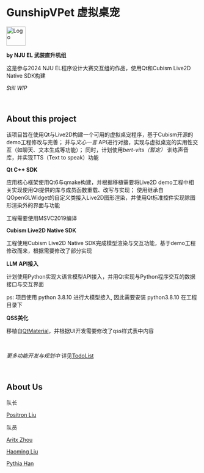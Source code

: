 # GunshipVPet 虚拟桌宠 

<img src="./resources/icons/main-logo.ico" width = "50" height = "50" alt="Logo" align=center />

**by NJU EL 武装直升机组**

这是参与2024 NJU EL程序设计大赛交互组的作品，使用Qt和Cubism Live2D Native SDK构建

*Still WIP*

<br>

## About this project

该项目旨在使用Qt与Live2D构建一个可用的虚拟桌宠程序，基于Cubism开源的demo工程修改与完善；
并与*文心一言* API进行对接，实现与虚拟桌宠的实用性交互（如聊天、文本生成等功能）；
同时，计划使用*bert-vits（暂定）* 训练声音库，并实现TTS（Text to speak）功能

**Qt C++ SDK**

应用核心框架使用Qt6与qmake构建，并根据移植需要将Live2D demo工程中相关实现使用Qt提供的库与成员函数重载、改写与实现；
使用继承自QOpenGLWidget的自定义类接入Live2D图形渲染，并使用Qt标准控件实现除图形渲染外的界面与功能

工程需要使用MSVC2019编译

**Cubism Live2D Native SDK**

工程使用Cubism Live2D Native SDK完成模型渲染与交互功能，基于demo工程修改而来，根据需要修改了部分实现

**LLM API接入**

计划使用Python实现大语言模型API接入，并用Qt实现与Python程序交互的数据接口与交互界面

ps: 项目使用 python 3.8.10 进行大模型接入, 因此需要安装 python3.8.10 在工程目录下

**QSS美化**

移植自[QtMaterial](https://github.com/UN-GCPDS/qt-material)，并根据UI开发需要修改了qss样式表中内容

<br>

*更多功能开发与规划中* 详见[TodoList](https://github.com/Positron114514/GunShipVPet/blob/master/todolist.md)

<br>

## About Us

队长

[Positron Liu](https://github.com/Positron114514)

队员

[Aritx Zhou](https://github.com/AritxOnly)

[Haoming Liu](https://github.com/shadowpromax2)

[Pythia Han](https://github.com/Pythia111)
